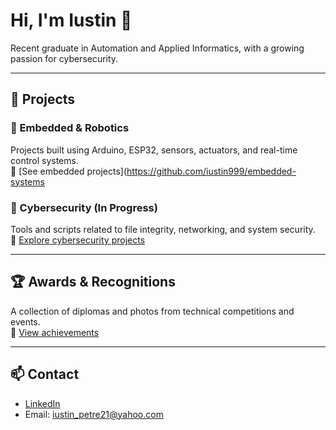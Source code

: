 # Hi, I'm Iustin 👋

Recent graduate in Automation and Applied Informatics, with a growing passion for cybersecurity.

---

## 🔧 Projects

### 🔹 Embedded & Robotics
Projects built using Arduino, ESP32, sensors, actuators, and real-time control systems.  
📁 [See embedded projects](https://github.com/iustin999/embedded-systems

### 🔹 Cybersecurity (In Progress)
Tools and scripts related to file integrity, networking, and system security.  
📁 [Explore cybersecurity projects](https://github.com/iustin999/cybersecurity)

---

## 🏆 Awards & Recognitions
A collection of diplomas and photos from technical competitions and events.  
📁 [View achievements](https://github.com/iustin999/awards)

---

## 📫 Contact
- [LinkedIn](http://linkedin.com/in/iustin-schifirnet)  
- Email: iustin_petre21@yahoo.com
